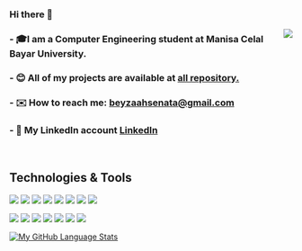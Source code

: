 ### Hi there 👋
<img align="right" src="https://user-images.githubusercontent.com/5713670/87202985-820dcb80-c2b6-11ea-9f56-7ec461c497c3.gif"></img>

###  - 🎓I am a Computer Engineering student at Manisa Celal Bayar University.
###  - 😊 All of my projects are available at [all repository.](https://github.com/beyzahsen?tab=repositories)
###  - ✉️ How to reach me: beyzaahsenata@gmail.com
###  - 🔗 My LinkedIn account [LinkedIn](https://www.linkedin.com/in/beyza-ahsen-ata-9019b3207/)
<br>

 ## Technologies & Tools

<img src="https://img.shields.io/badge/Java-ED8B00?style=for-the-badge&logo=java&logoColor=white"></img>
<img src="https://img.shields.io/badge/Spring-6DB33F?style=for-the-badge&logo=spring&logoColor=white"></img>
<img src="https://img.shields.io/badge/python-3670A0?style=for-the-badge&logo=python&logoColor=ffdd54"></img>
<img src="https://img.shields.io/badge/C%23-239120?style=for-the-badge&logo=c-sharp&logoColor=white"></img>
<img src="https://img.shields.io/badge/javascript-%23323330.svg?style=for-the-badge&logo=javascript&logoColor=%23F7DF1E"></img>
<img src="https://img.shields.io/badge/bootstrap-%23563D7C.svg?style=for-the-badge&logo=bootstrap&logoColor=white"></img>
<img src="https://img.shields.io/badge/HTML5-E34F26?style=for-the-badge&logo=html5&logoColor=white"></img>
<img src="https://img.shields.io/badge/CSS3-1572B6?style=for-the-badge&logo=css3&logoColor=white"></img>

<img src="https://img.shields.io/badge/Visual Studio Code-007ACC?style=for-the-badge&logo=visualstudiocode&logoColor=white"></img>
<img src="https://img.shields.io/badge/pycharm-143?style=for-the-badge&logo=pycharm&logoColor=black&color=black&labelColor=green"></img>
<img src="https://img.shields.io/badge/postgres-%23316192.svg?style=for-the-badge&logo=postgresql&logoColor=white"></img>
<img src="https://img.shields.io/badge/Microsoft_SQL_Server-CC2927?style=for-the-badge&logo=microsoft-sql-server&logoColor=white"></img>
<img src="https://img.shields.io/badge/Eclipse-FE7A16.svg?style=for-the-badge&logo=Eclipse&logoColor=white"></img>
<img src="https://img.shields.io/badge/Visual Studio-239120?style=for-the-badge&logo=visualstudio&logoColor=white"></img>
<img src="https://img.shields.io/badge/Apache Netbeans IDE-6DB33F?style=for-the-badge&logo=apachenetbeanside&logoColor=white"></img>

[![My GitHub Language Stats](https://github-readme-stats.vercel.app/api/top-langs/?username=beyzahsen&langs_count=9&theme=tokyonight)]()

